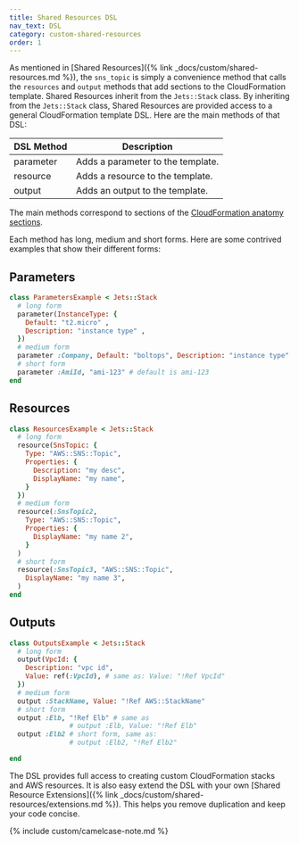 ```yaml
---
title: Shared Resources DSL
nav_text: DSL
category: custom-shared-resources
order: 1
---
```


As mentioned in [Shared Resources]({% link _docs/custom/shared-resources.md %}), the `sns_topic` is simply a convenience method that calls the `resources` and `output` methods that add sections to the CloudFormation template. Shared Resources inherit from the `Jets::Stack` class.  By inheriting from the `Jets::Stack` class, Shared Resources are provided access to a general CloudFormation template DSL.  Here are the main methods of that DSL:

DSL Method | Description
--- | ---
parameter | Adds a parameter to the template.
resource | Adds a resource to the template.
output | Adds an output to the template.

The main methods correspond to sections of the [CloudFormation anatomy sections](https://docs.aws.amazon.com/AWSCloudFormation/latest/UserGuide/template-anatomy.html).

Each method has long, medium and short forms.  Here are some contrived examples that show their different forms:

## Parameters

```ruby
class ParametersExample < Jets::Stack
  # long form
  parameter(InstanceType: {
    Default: "t2.micro" ,
    Description: "instance type" ,
  })
  # medium form
  parameter :Company, Default: "boltops", Description: "instance type"
  # short form
  parameter :AmiId, "ami-123" # default is ami-123
end
```

## Resources

```ruby
class ResourcesExample < Jets::Stack
  # long form
  resource(SnsTopic: {
    Type: "AWS::SNS::Topic",
    Properties: {
      Description: "my desc",
      DisplayName: "my name",
    }
  })
  # medium form
  resource(:SnsTopic2,
    Type: "AWS::SNS::Topic",
    Properties: {
      DisplayName: "my name 2",
    }
  )
  # short form
  resource(:SnsTopic3, "AWS::SNS::Topic",
    DisplayName: "my name 3",
  )
end
```

## Outputs

```ruby
class OutputsExample < Jets::Stack
  # long form
  output(VpcId: {
    Description: "vpc id",
    Value: ref(:VpcId), # same as: Value: "!Ref VpcId"
  })
  # medium form
  output :StackName, Value: "!Ref AWS::StackName"
  # short form
  output :Elb, "!Ref Elb" # same as
               # output :Elb, Value: "!Ref Elb"
  output :Elb2 # short form, same as:
               # output :Elb2, "!Ref Elb2"

end
```

The DSL provides full access to creating custom CloudFormation stacks and AWS resources.  It is also easy extend the DSL with your own [Shared Resource Extensions]({% link _docs/custom/shared-resources/extensions.md %}). This helps you remove duplication and keep your code concise.

{% include custom/camelcase-note.md %}
